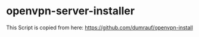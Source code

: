 # openvpn-server-installer

This Script is copied from here: https://github.com/dumrauf/openvpn-install

